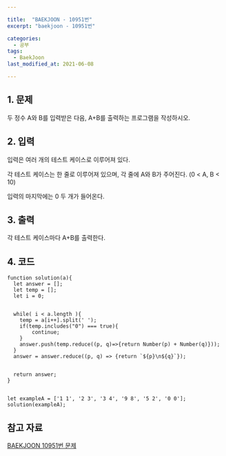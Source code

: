 ```yaml
---

title:  "BAEKJOON - 10951번"
excerpt: "baekjoon - 10951번"

categories:
  - 공부
tags:
  - BaekJoon
last_modified_at: 2021-06-08

---
```


## 1. 문제

두 정수 A와 B를 입력받은 다음, A+B를 출력하는 프로그램을 작성하시오.

## 2. 입력

입력은 여러 개의 테스트 케이스로 이루어져 있다.

각 테스트 케이스는 한 줄로 이루어져 있으며, 각 줄에 A와 B가 주어진다. (0 < A, B < 10)

입력의 마지막에는 0 두 개가 들어온다.

## 3. 출력

각 테스트 케이스마다 A+B를 출력한다.

## 4. 코드

```
function solution(a){
  let answer = [];
  let temp = [];
  let i = 0;


  while( i < a.length ){
    temp = a[i++].split(' ');
    if(temp.includes("0") === true){
        continue;
    }
    answer.push(temp.reduce((p, q)=>{return Number(p) + Number(q)}));
  }
  answer = answer.reduce((p, q) => {return `${p}\n${q}`});


  return answer;
}


let exampleA = ['1 1', '2 3', '3 4', '9 8', '5 2', '0 0'];
solution(exampleA);
```

## 참고 자료

[BAEKJOON 10951번 문제][1]

[1]: https://www.acmicpc.net/problem/10951